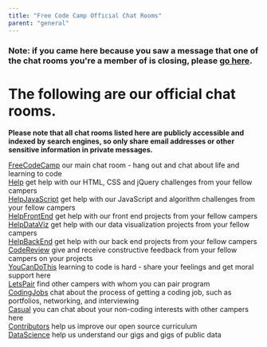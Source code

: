 ```yaml
---
title: "Free Code Camp Official Chat Rooms"
parent: "general"
---
```


### Note: if you came here because you saw a message that one of the chat rooms you're a member of is closing, please [go here](//forum.freecodecamp.com/t/simplifying-fccs-gitter-chatrooms/37621).

# The following are our official chat rooms.

**Please note that all chat rooms listed here are publicly accessible and indexed by search engines, so only share email addresses or other sensitive information in private messages.**

[FreeCodeCamp](https://gitter.im/freecodecamp/FreeCodeCamp) our main chat room - hang out and chat about life and learning to code  
[Help](https://gitter.im/freecodecamp/Help) get help with our HTML, CSS and jQuery challenges from your fellow campers  
[HelpJavaScript](https://gitter.im/freecodecamp/HelpJavaScript) get help with our JavaScript and algorithm challenges from your fellow campers  
[HelpFrontEnd](https://gitter.im/freecodecamp/HelpFrontEnd) get help with our front end projects from your fellow campers  
[HelpDataViz](https://gitter.im/freecodecamp/HelpDataViz) get help with our data visualization projects from your fellow campers  
[HelpBackEnd](https://gitter.im/freecodecamp/HelpBackEnd) get help with our back end projects from your fellow campers  
[CodeReview](https://gitter.im/freecodecamp/CodeReview) give and receive constructive feedback from your fellow campers on your projects  
[YouCanDoThis](https://gitter.im/freecodecamp/YouCanDoThis) learning to code is hard - share your feelings and get moral support here  
[LetsPair](https://gitter.im/FreeCodeCamp/LetsPair) find other campers with whom you can pair program  
[CodingJobs](https://gitter.im/FreeCodeCamp/CodingJobs) chat about the process of getting a coding job, such as portfolios, networking, and interviewing  
[Casual](https://gitter.im/freecodecamp/Casual) you can chat about your non-coding interests with other campers here  
[Contributors](https://gitter.im/freecodecamp/Contributors) help us improve our open source curriculum  
[DataScience](https://gitter.im/freecodecamp/DataScience) help us understand our gigs and gigs of public data
